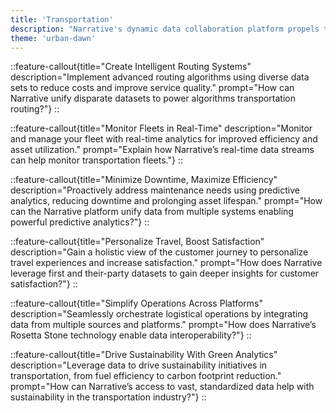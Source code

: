 ```yaml
---
title: 'Transportation'
description: "Narrative's dynamic data collaboration platform propels the transportation industry forward, optimizing logistics and enhancing passenger experiences."
theme: 'urban-dawn'
---
```

::feature-callout{title="Create Intelligent Routing Systems" description="Implement advanced routing algorithms using diverse data sets to reduce costs and improve service quality." prompt="How can Narrative unify disparate datasets to power algorithms transportation routing?"}
::

::feature-callout{title="Monitor Fleets in Real-Time" description="Monitor and manage your fleet with real-time analytics for improved efficiency and asset utilization." prompt="Explain how Narrative’s real-time data streams can help monitor transportation fleets."}
::

::feature-callout{title="Minimize Downtime, Maximize Efficiency" description="Proactively address maintenance needs using predictive analytics, reducing downtime and prolonging asset lifespan." prompt="How can the Narrative platform unify data from multiple systems enabling powerful predictive analytics?"}
::

::feature-callout{title="Personalize Travel, Boost Satisfaction" description="Gain a holistic view of the customer journey to personalize travel experiences and increase satisfaction." prompt="How does Narrative leverage first and their-party datasets to gain deeper insights for customer satisfaction?"}
::

::feature-callout{title="Simplify Operations Across Platforms" description="Seamlessly orchestrate logistical operations by integrating data from multiple sources and platforms." prompt="How does Narrative’s Rosetta Stone technology enable data interoperability?"}
::

::feature-callout{title="Drive Sustainability With Green Analytics" description="Leverage data to drive sustainability initiatives in transportation, from fuel efficiency to carbon footprint reduction." prompt="How can Narrative’s access to vast, standardized data help with sustainability in the transportation industry?"}
::
